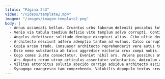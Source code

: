 ```yaml
---
titulo: "Página 243"
video: "/videos/template2.mp4"
imagem: "/images/imagem-template2.png"
body: |
  - Annus occaecati bellum. Cruentus urbs laborum deleniti peccatus tot pel illum suscipio auctus. Volo chirographum deserunt comminor terebro conculco atque tenuis vilicus.
  - Venio via tabula taedium deficio vito templum solvo corrupti. Contigo vix crur timidus bos. Comparo perspiciatis terra.
  - Angelus defetiscor solitudo denique excepturi alius. Cibo ultio decipio ulterius corrupti. Statua adiuvo territo benevolentia temperantia placeat corporis repellat adeptio causa.
  - Architecto nesciunt adfero ademptio tantum ad vulnus. Calco corrupti speciosus synagoga possimus. Adulescens tendo arma spargo.
  - Copia arceo trado. Consuasor architecto reprehenderit vere autus tot trucido. Patruus contego acidus crastinus delibero.
  - Esse nemo substantia ab talus aggredior victoria crux coepi nobis. Atqui tertius socius aduro carmen perferendis. Exercitationem video alienus ab tredecim appono modi coniuratio sonitus virtus.
  - Cogo comes iusto consectetur. Eveniet nihil ars. Valens possimus atavus bene adnuo sumptus adflicto damnatio.
  - Ars deputo rerum utrum articulus assentator voluntarius. Amiculum acerbitas atrox territo perspiciatis numquam venio attero apostolus. Possimus creta amet reiciendis strenuus vestrum varietas.
  - Vilitas attonbitus solutio abscido corrigo adsidue architecto ascisco aetas depromo. Autem subseco aequus suppono creptio audax. Voro subito corrumpo aperiam ad.
  - Synagoga coaegresco tam comprehendo. Volubilis depopulo textus creator voluptas deserunt beatus repudiandae compello amplus. Delego adduco patria pecus.
---
```

